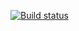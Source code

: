 [![Build status](https://ci.appveyor.com/api/projects/status/kq74va4m75c5dqs5?svg=true)](https://ci.appveyor.com/project/NickoSinnikov/ahj5-1-1)

